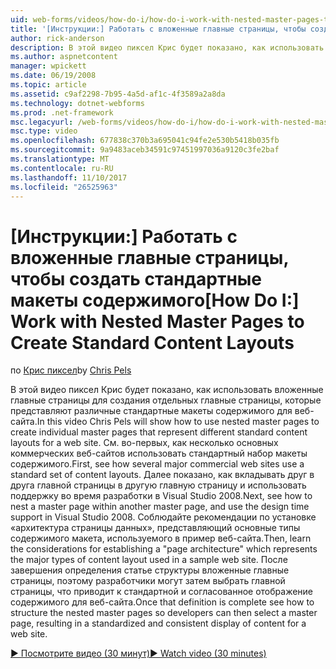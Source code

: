 ```yaml
---
uid: web-forms/videos/how-do-i/how-do-i-work-with-nested-master-pages-to-create-standard-content-layouts
title: '[Инструкции:] Работать с вложенные главные страницы, чтобы создать стандартные макеты содержимого | Документы Microsoft'
author: rick-anderson
description: В этой видео пиксел Крис будет показано, как использовать вложенные главные страницы для создания отдельных главные страницы, представляющие различные стандартные макеты содержимого w...
ms.author: aspnetcontent
manager: wpickett
ms.date: 06/19/2008
ms.topic: article
ms.assetid: c9af2298-7b95-4a5d-af1c-4f3589a2a8da
ms.technology: dotnet-webforms
ms.prod: .net-framework
msc.legacyurl: /web-forms/videos/how-do-i/how-do-i-work-with-nested-master-pages-to-create-standard-content-layouts
msc.type: video
ms.openlocfilehash: 677838c370b3a695041c94fe2e530b5418b035fb
ms.sourcegitcommit: 9a9483aceb34591c97451997036a9120c3fe2baf
ms.translationtype: MT
ms.contentlocale: ru-RU
ms.lasthandoff: 11/10/2017
ms.locfileid: "26525963"
---
```

<a name="how-do-i-work-with-nested-master-pages-to-create-standard-content-layouts"></a><span data-ttu-id="c85d5-103">[Инструкции:] Работать с вложенные главные страницы, чтобы создать стандартные макеты содержимого</span><span class="sxs-lookup"><span data-stu-id="c85d5-103">[How Do I:] Work with Nested Master Pages to Create Standard Content Layouts</span></span>
====================
<span data-ttu-id="c85d5-104">по [Крис пиксел](https://twitter.com/chrispels)</span><span class="sxs-lookup"><span data-stu-id="c85d5-104">by [Chris Pels](https://twitter.com/chrispels)</span></span>

<span data-ttu-id="c85d5-105">В этой видео пиксел Крис будет показано, как использовать вложенные главные страницы для создания отдельных главные страницы, которые представляют различные стандартные макеты содержимого для веб-сайта.</span><span class="sxs-lookup"><span data-stu-id="c85d5-105">In this video Chris Pels will show how to use nested master pages to create individual master pages that represent different standard content layouts for a web site.</span></span> <span data-ttu-id="c85d5-106">См. во-первых, как несколько основных коммерческих веб-сайтов использовать стандартный набор макеты содержимого.</span><span class="sxs-lookup"><span data-stu-id="c85d5-106">First, see how several major commercial web sites use a standard set of content layouts.</span></span> <span data-ttu-id="c85d5-107">Далее показано, как вкладывать друг в друга главной страницы в другую главную страницу и использовать поддержку во время разработки в Visual Studio 2008.</span><span class="sxs-lookup"><span data-stu-id="c85d5-107">Next, see how to nest a master page within another master page, and use the design time support in Visual Studio 2008.</span></span> <span data-ttu-id="c85d5-108">Соблюдайте рекомендации по установке «архитектура страницы данных», представляющий основные типы содержимого макета, используемого в пример веб-сайта.</span><span class="sxs-lookup"><span data-stu-id="c85d5-108">Then, learn the considerations for establishing a "page architecture" which represents the major types of content layout used in a sample web site.</span></span> <span data-ttu-id="c85d5-109">После завершения определения статье структуры вложенные главные страницы, поэтому разработчики могут затем выбрать главной страницы, что приводит к стандартной и согласованное отображение содержимого для веб-сайта.</span><span class="sxs-lookup"><span data-stu-id="c85d5-109">Once that definition is complete see how to structure the nested master pages so developers can then select a master page, resulting in a standardized and consistent display of content for a web site.</span></span>

[<span data-ttu-id="c85d5-110">&#9654; Посмотрите видео (30 минут)</span><span class="sxs-lookup"><span data-stu-id="c85d5-110">&#9654; Watch video (30 minutes)</span></span>](https://channel9.msdn.com/Blogs/ASP-NET-Site-Videos/how-do-i-work-with-nested-master-pages-to-create-standard-content-layouts)
